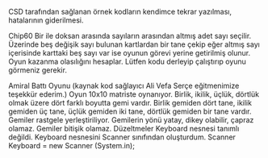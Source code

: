 CSD tarafından sağlanan örnek kodların kendimce tekrar yazılması, hatalarının giderilmesi.

Chip60
Bir ile doksan arasında sayıların arasından altmış adet sayı seçilir. Üzerinde beş değişik sayı bulunan kartlardan bir tane çekip eğer altmış sayı içerisinde karttaki beş sayı var ise oyunun görevi yerine getirilmiş olunur. Oyun kazanma olasılığını hesaplar. Lütfen kodu derleyip çalıştırıp oyunu görmeniz gerekir. 

Amiral Battı Oyunu (kaynak kod sağlayıcı Ali Vefa Serçe eğitmenimize teşekkür ederim.)
  Oyun 10x10 matriste oynanıyor.
  Birlik, ikilik, üçlük, dörtlük olmak üzere dört farklı boyutta gemi vardır. 
  Birlik gemiden dört tane, ikilik gemiden üç tane, üçlük gemiden iki tane, dörtlük gemiden bir tane vardır.
  Gemiler rastgele yerleştiriliyor.
  Gemilerin yönü yatay, dikey olabilir, çapraz olamaz.
  Gemiler bitişik olamaz.
  Düzeltmeler
  Keyboard nesnesi tanımlı değildi. Keyboard nesnesini Scanner sınıfından oluşturdum.
  Scanner Keyboard = new Scanner (System.in);
